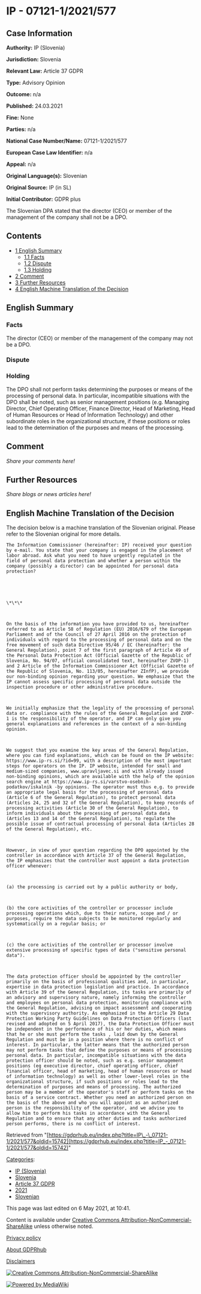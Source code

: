 # IP - 07121-1/2021/577

## Case Information

**Authority:** IP (Slovenia)

**Jurisdiction:** Slovenia

**Relevant Law:** Article 37 GDPR

**Type:** Advisory Opinion

**Outcome:** n/a

**Published:** 24.03.2021

**Fine:** None

**Parties:** n/a

**National Case Number/Name:** 07121-1/2021/577

**European Case Law Identifier:** n/a

**Appeal:** n/a

**Original Language(s):** Slovenian

**Original Source:** IP (in SL)

**Initial Contributor:** GDPR plus

The Slovenian DPA stated that the director (CEO) or member of the management of the company shall not be a DPO.

## Contents

*   [1 English Summary](#English_Summary)
    *   [1.1 Facts](#Facts)
    *   [1.2 Dispute](#Dispute)
    *   [1.3 Holding](#Holding)
*   [2 Comment](#Comment)
*   [3 Further Resources](#Further_Resources)
*   [4 English Machine Translation of the Decision](#English_Machine_Translation_of_the_Decision)

## English Summary

### Facts

The director (CEO) or member of the management of the company may not be a DPO.

### Dispute

### Holding

The DPO shall not perform tasks determining the purposes or means of the processing of personal data. In particular, incompatible situations with the DPO shall be noted, such as senior management positions (e.g. Managing Director, Chief Operating Officer, Finance Director, Head of Marketing, Head of Human Resources or Head of Information Technology) and other subordinate roles in the organizational structure, if these positions or roles lead to the determination of the purposes and means of the processing.

## Comment

_Share your comments here!_

## Further Resources

_Share blogs or news articles here!_

## English Machine Translation of the Decision

The decision below is a machine translation of the Slovenian original. Please refer to the Slovenian original for more details.

```
The Information Commissioner (hereinafter: IP) received your question by e-mail. You state that your company is engaged in the placement of labor abroad. Ask what you need to have urgently regulated in the field of personal data protection and whether a person within the company (possibly a director) can be appointed for personal data protection?

 

 

\*\*\*

 

On the basis of the information you have provided to us, hereinafter referred to as Article 58 of Regulation (EU) 2016/679 of the European Parliament and of the Council of 27 April 2016 on the protection of individuals with regard to the processing of personal data and on the free movement of such data Directive 95/46 / EC (hereinafter: the General Regulation), point 7 of the first paragraph of Article 49 of the Personal Data Protection Act (Official Gazette of the Republic of Slovenia, No. 94/07, official consolidated text, hereinafter ZVOP-1) and 2 Article of the Information Commissioner Act (Official Gazette of the Republic of Slovenia, No. 113/05, hereinafter ZInfP), we provide our non-binding opinion regarding your question. We emphasize that the IP cannot assess specific processing of personal data outside the inspection procedure or other administrative procedure.

 

We initially emphasize that the legality of the processing of personal data or. compliance with the rules of the General Regulation and ZVOP-1 is the responsibility of the operator, and IP can only give you general explanations and references in the context of a non-binding opinion.

 

We suggest that you examine the key areas of the General Regulation, where you can find explanations, which can be found on the IP website: https://www.ip-rs.si/?id=99, with a description of the most important steps for operators on the IP. IP website, intended for small and medium-sized companies, www.upravljavec.si and with already issued non-binding opinions, which are available with the help of the opinion search engine at https://www.ip-rs.si/varstvo-osebnih-podatkov/iskalnik -by opinions. The operator must thus e.g. to provide an appropriate legal basis for the processing of personal data (Article 6 of the General Regulation), to protect personal data (Articles 24, 25 and 32 of the General Regulation), to keep records of processing activities (Article 30 of the General Regulation), to inform individuals about the processing of personal data data (Articles 13 and 14 of the General Regulation), to regulate the possible issue of contractual processing of personal data (Articles 28 of the General Regulation), etc.

 

However, in view of your question regarding the DPO appointed by the controller in accordance with Article 37 of the General Regulation, the IP emphasizes that the controller must appoint a data protection officer whenever:

 

(a) the processing is carried out by a public authority or body,

 

(b) the core activities of the controller or processor include processing operations which, due to their nature, scope and / or purposes, require the data subjects to be monitored regularly and systematically on a regular basis; or

 

(c) the core activities of the controller or processor involve extensive processing of specific types of data ("sensitive personal data").

 

The data protection officer should be appointed by the controller primarily on the basis of professional qualities and, in particular, expertise in data protection legislation and practice. In accordance with Article 39 of the General Regulation, its tasks are primarily of an advisory and supervisory nature, namely informing the controller and employees on personal data protection, monitoring compliance with the General Regulation, advising on impact assessment and cooperating with the supervisory authority. As emphasized in the Article 29 Data Protection Working Party Guidelines on Data Protection Officers (last revised and adopted on 5 April 2017), the Data Protection Officer must be independent in the performance of his or her duties, which means that he or she must perform the tasks , laid down by the General Regulation and must be in a position where there is no conflict of interest. In particular, the latter means that the authorized person may not perform tasks that define the purposes or means of processing personal data. In particular, incompatible situations with the data protection officer should be noted, such as e.g. senior management positions (eg executive director, chief operating officer, chief financial officer, head of marketing, head of human resources or head of information technology) as well as other lower-level roles in the organizational structure, if such positions or roles lead to the determination of purposes and means of processing. The authorized person may be a member of the operator's staff or perform tasks on the basis of a service contract. Whether you need an authorized person on the basis of the above and who you will appoint as an authorized person is the responsibility of the operator, and we advise you to allow him to perform his tasks in accordance with the General Regulation and to ensure that any other duties and tasks authorized person performs, there is no conflict of interest.

```

Retrieved from "[https://gdprhub.eu/index.php?title=IP\_-\_07121-1/2021/577&oldid=15742](https://gdprhub.eu/index.php?title=IP_-_07121-1/2021/577&oldid=15742)"

[Categories](/index.php?title=Special:Categories "Special:Categories"):

*   [IP (Slovenia)](/index.php?title=Category:IP_\(Slovenia\) "Category:IP (Slovenia)")
*   [Slovenia](/index.php?title=Category:Slovenia "Category:Slovenia")
*   [Article 37 GDPR](/index.php?title=Category:Article_37_GDPR "Category:Article 37 GDPR")
*   [2021](/index.php?title=Category:2021 "Category:2021")
*   [Slovenian](/index.php?title=Category:Slovenian "Category:Slovenian")

This page was last edited on 6 May 2021, at 10:41.

Content is available under [Creative Commons Attribution-NonCommercial-ShareAlike](https://creativecommons.org/licenses/by-nc-sa/4.0/) unless otherwise noted.

[Privacy policy](/index.php?title=GDPRhub:Privacy_policy)

[About GDPRhub](/index.php?title=GDPRhub:About)

[Disclaimers](/index.php?title=GDPRhub:General_disclaimer)

[![Creative Commons Attribution-NonCommercial-ShareAlike](/resources/assets/licenses/cc-by-nc-sa.png)](https://creativecommons.org/licenses/by-nc-sa/4.0/)

[![Powered by MediaWiki](/resources/assets/poweredby_mediawiki_88x31.png)](https://www.mediawiki.org/)